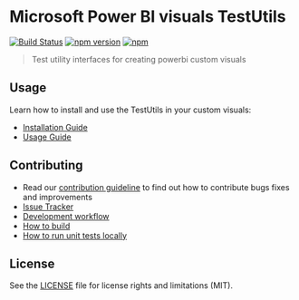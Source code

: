 # Microsoft Power BI visuals TestUtils
[![Build Status](https://travis-ci.org/Microsoft/powerbi-visuals-utils-testutils.svg?branch=master)](https://travis-ci.org/Microsoft/powerbi-visuals-utils-testutils) [![npm version](https://img.shields.io/npm/v/powerbi-visuals-utils-testutils.svg)](https://www.npmjs.com/package/powerbi-visuals-utils-testutils) [![npm](https://img.shields.io/npm/dm/powerbi-visuals-utils-testutils.svg)](https://www.npmjs.com/package/powerbi-visuals-utils-testutils)

> Test utility interfaces for creating powerbi custom visuals

## Usage
Learn how to install and use the TestUtils in your custom visuals:
* [Installation Guide](./docs/usage/installation-guide.md)
* [Usage Guide](./docs/usage/usage-guide.md)

## Contributing
* Read our [contribution guideline](./CONTRIBUTING.md) to find out how to contribute bugs fixes and improvements
* [Issue Tracker](https://github.com/Microsoft/powerbi-visuals-utils-testutils/issues)
* [Development workflow](./docs/dev/development-workflow.md)
* [How to build](./docs/dev/development-workflow.md#how-to-build)
* [How to run unit tests locally](./docs/dev/development-workflow.md#how-to-run-unit-tests-locally)

## License
See the [LICENSE](./LICENSE) file for license rights and limitations (MIT).

